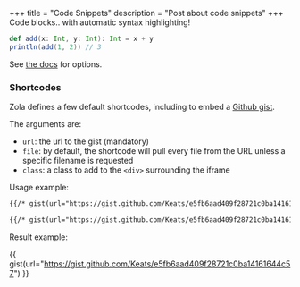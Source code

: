 +++
title = "Code Snippets"
description =  "Post about code snippets"
+++
Code blocks.. with automatic syntax highlighting!

```scala
def add(x: Int, y: Int): Int = x + y
println(add(1, 2)) // 3
```

See [the docs](https://www.getzola.org/documentation/content/syntax-highlighting/) for options.

### Shortcodes

Zola defines a few default shortcodes, including to embed a [Github gist](https://gist.github.com).

The arguments are:

*   `url`: the url to the gist (mandatory)
*   `file`: by default, the shortcode will pull every file from the URL unless a specific filename is requested
*   `class`: a class to add to the `<div>` surrounding the iframe

Usage example:

```md
{{/* gist(url="https://gist.github.com/Keats/e5fb6aad409f28721c0ba14161644c57") */}}

{{/* gist(url="https://gist.github.com/Keats/e5fb6aad409f28721c0ba14161644c57", class="gist") */}}
```

Result example:

{{ gist(url="<https://gist.github.com/Keats/e5fb6aad409f28721c0ba14161644c57>") }}

